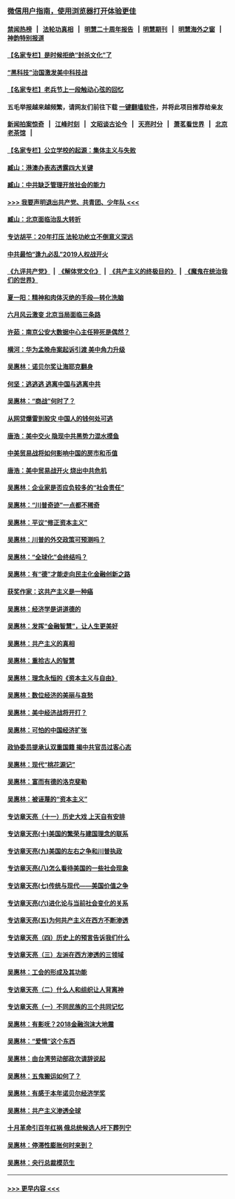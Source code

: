 ### [微信用户指南，使用浏览器打开体验更佳](https://github.com/gfw-breaker/banned-news1/blob/master/indexes/wechat-guide.md?t=0)
#### [禁闻热榜](热点新闻.md?t=0)  &nbsp;&nbsp;|&nbsp;&nbsp; [法轮功真相](https://github.com/gfw-breaker/truth/blob/master/README.md?t=0) &nbsp;&nbsp;|&nbsp;&nbsp; [明慧二十周年报告](https://github.com/gfw-breaker/mh-reports/blob/master/README.md?t=0) &nbsp;&nbsp;|&nbsp;&nbsp;[明慧期刊](https://github.com/gfw-breaker/mh-qikan) &nbsp;&nbsp;|&nbsp;&nbsp; [明慧海外之窗](https://github.com/gfw-breaker/mh-news/blob/master/README.md?t=0) &nbsp;&nbsp;|&nbsp;&nbsp; [神韵特别报道](https://github.com/gfw-breaker/mh-news/blob/master/shenyun.md?t=0)
#### [【名家专栏】是时候拒绝“封杀文化”了](../pages/nsc423/n11814093.md?t=02172122) 
#### [“黑科技”治国激发美中科技战](../pages/nsc423/n11638056.md?t=02172122) 
#### [【名家专栏】老兵节上一段触动心弦的回忆](../pages/nsc423/n11646016.md?t=02172122) 
#### 五毛举报越来越频繁，请网友们前往下载 [一键翻墙软件](https://github.com/gfw-breaker/ssr-accounts)，并将此项目推荐给亲友
#### [新闻拍案惊奇](https://github.com/gfw-breaker/banned-news1/blob/master/pages/link4.md) &nbsp;&nbsp;|&nbsp;&nbsp; [江峰时刻](https://github.com/gfw-breaker/banned-news1/blob/master/pages/link4.md) &nbsp;&nbsp;|&nbsp;&nbsp; [文昭谈古论今](https://github.com/gfw-breaker/banned-news1/blob/master/pages/link4.md) &nbsp;&nbsp;|&nbsp;&nbsp; [天亮时分](https://github.com/gfw-breaker/banned-news1/blob/master/pages/link4.md) &nbsp;&nbsp;|&nbsp;&nbsp; [萧茗看世界](https://github.com/gfw-breaker/banned-news1/blob/master/pages/link4.md) &nbsp;&nbsp;|&nbsp;&nbsp; [北京老茶馆](https://github.com/gfw-breaker/banned-news1/blob/master/pages/link4.md) &nbsp;&nbsp;|&nbsp;&nbsp; 
#### [【名家专栏】公立学校的起源：集体主义与失败](../pages/nsc423/n11601833.md?t=02172122) 
#### [臧山：港澳办表态透露四大关键](../pages/nsc423/n11421628.md?t=02172122) 
#### [臧山：中共缺乏管理开放社会的能力](../pages/nsc423/n11407457.md?t=02172122) 
#### [>>> 我要声明退出共产党、共青团、少年队 <<<](https://github.com/begood0513/goodnews/blob/master/quit/letter.md) 
#### [臧山：北京面临治乱大转折](../pages/nsc423/n11406895.md?t=02172122) 
#### [专访胡平：20年打压 法轮功屹立不倒意义深远](../pages/nsc423/n11398800.md?t=02172122) 
#### [中共最怕“逢九必乱”2019人权战开火](../pages/nsc423/n11385248.md?t=02172122) 
#### [《九评共产党》](https://github.com/begood0513/9ping.md/blob/master/README.md) &nbsp;|&nbsp; [《解体党文化》](../../../../jtdwh.md/blob/master/README.md)  &nbsp;|&nbsp; [《共产主义的终极目的》](../../../../gczydzjmd.md/blob/master/README.md) &nbsp;|&nbsp; [《魔鬼在统治我们的世界》](../../../../mgztzwmdsj.md/blob/master/README.md) 
#### [夏一阳：精神和肉体灭绝的手段—转化洗脑](../pages/nsc423/n11368250.md?t=02172122) 
#### [六月风云激变 北京当局面临三条路](../pages/nsc423/n11313668.md?t=02172122) 
#### [许茹：南京公安大数据中心主任猝死是偶然？](../pages/nsc423/n11064744.md?t=02172122) 
#### [横河：华为孟晚舟案起诉引渡 美中角力升级](../pages/nsc423/n11027230.md?t=02172122) 
#### [吴惠林：诺贝尔奖让海耶克翻身](../pages/nsc423/n10890049.md?t=02172122) 
#### [何坚：逃逃逃 逃离中国与逃离中共](../pages/nsc423/n10592891.md?t=02172122) 
#### [吴惠林：“商战”何时了？](../pages/nsc423/n10573558.md?t=02172122) 
#### [从网贷爆雷到股灾 中国人的钱何处可逃](../pages/nsc423/n10572800.md?t=02172122) 
#### [唐浩：美中交火 隐现中共黑势力混水摸鱼](../pages/nsc423/n10544040.md?t=02172122) 
#### [中美贸易战将如何影响中国的房市和币值](../pages/nsc423/n10543697.md?t=02172122) 
#### [唐浩：美中贸易战开火 烧出中共危机](../pages/nsc423/n10540126.md?t=02172122) 
#### [吴惠林：企业家是否应负较多的“社会责任”](../pages/nsc423/n10535022.md?t=02172122) 
#### [吴惠林：“川普奇迹”一点都不稀奇](../pages/nsc423/n10512808.md?t=02172122) 
#### [吴惠林：平议“修正资本主义”](../pages/nsc423/n10495724.md?t=02172122) 
#### [吴惠林：川普的外交政策可预测吗？](../pages/nsc423/n10462387.md?t=02172122) 
#### [吴惠林：“全球化”会终结吗？](../pages/nsc423/n10452838.md?t=02172122) 
#### [吴惠林：有“德”才能走向民主化金融创新之路](../pages/nsc423/n10432292.md?t=02172122) 
#### [获奖作家：这共产主义是一种癌](../pages/nsc423/n10431541.md?t=02172122) 
#### [吴惠林：经济学是讲道德的](../pages/nsc423/n10398014.md?t=02172122) 
#### [吴惠林：发挥“金融智慧”，让人生更美好](../pages/nsc423/n10375019.md?t=02172122) 
#### [吴惠林：共产主义的真相](../pages/nsc423/n10351394.md?t=02172122) 
#### [吴惠林：重拾古人的智慧](../pages/nsc423/n10337691.md?t=02172122) 
#### [吴惠林：理念永恒的《资本主义与自由》](../pages/nsc423/n10316274.md?t=02172122) 
#### [吴惠林：数位经济的美丽与哀愁](../pages/nsc423/n10292946.md?t=02172122) 
#### [吴惠林：美中经济战将开打？](../pages/nsc423/n10258825.md?t=02172122) 
#### [吴惠林：可怕的中国经济扩张](../pages/nsc423/n10219147.md?t=02172122) 
#### [政协委员提承认双重国籍 揭中共官员过客心态](../pages/nsc423/n10208809.md?t=02172122) 
#### [吴惠林：现代“桃花源记”](../pages/nsc423/n10185234.md?t=02172122) 
#### [吴惠林：富而有德的洛克斐勒](../pages/nsc423/n10142264.md?t=02172122) 
#### [吴惠林：被诬蔑的“资本主义”](../pages/nsc423/n10124816.md?t=02172122) 
#### [专访章天亮（十一）历史大戏 上天自有安排](../pages/nsc423/n10094905.md?t=02172122) 
#### [专访章天亮(十)美国的繁荣与建国理念的联系](../pages/nsc423/n10094899.md?t=02172122) 
#### [专访章天亮(九)美国的左右之争和川普执政](../pages/nsc423/n10094889.md?t=02172122) 
#### [专访章天亮(八)怎么看待美国的一些社会现象](../pages/nsc423/n10094857.md?t=02172122) 
#### [专访章天亮(七)传统与现代——美国价值之争](../pages/nsc423/n10093140.md?t=02172122) 
#### [专访章天亮(六)进化论与当前社会变化的关系](../pages/nsc423/n10092036.md?t=02172122) 
#### [专访章天亮(五)为何共产主义在西方不断渗透](../pages/nsc423/n10083620.md?t=02172122) 
#### [专访章天亮（四）历史上的预言告诉我们什么](../pages/nsc423/n10083606.md?t=02172122) 
#### [专访章天亮（三）左派在西方渗透的三领域](../pages/nsc423/n10081115.md?t=02172122) 
#### [吴惠林：工会的形成及其功能](../pages/nsc423/n10080633.md?t=02172122) 
#### [专访章天亮（二）什么人和组织让人背离神](../pages/nsc423/n10076637.md?t=02172122) 
#### [专访章天亮（一）不同民族的三个共同记忆](../pages/nsc423/n10074188.md?t=02172122) 
#### [吴惠林：有影呒？2018金融泡沫大地震](../pages/nsc423/n10040534.md?t=02172122) 
#### [吴惠林：“爱情”这个东西](../pages/nsc423/n10019423.md?t=02172122) 
#### [吴惠林：由台湾劳动部政次请辞说起](../pages/nsc423/n9979679.md?t=02172122) 
#### [吴惠林：五鬼搬运如何了？](../pages/nsc423/n9925338.md?t=02172122) 
#### [吴惠林：有感于本年诺贝尔经济学奖](../pages/nsc423/n9871883.md?t=02172122) 
#### [吴惠林：共产主义渗透全球](../pages/nsc423/n9812748.md?t=02172122) 
#### [十月革命引百年红祸 俄总统候选人吁下葬列宁](../pages/nsc423/n9810182.md?t=02172122) 
#### [吴惠林：停滞性膨胀何时来到？](../pages/nsc423/n9764136.md?t=02172122) 
#### [吴惠林：央行总裁模范生](../pages/nsc423/n9728134.md?t=02172122) 

----
#### [ >>> 更早内容 <<< ](../indexes/nsc423-earlier.md)
